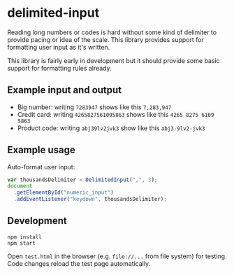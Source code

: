 # delimited-input

Reading long numbers or codes is hard without some kind of delimiter to
provide pacing or idea of the scale. This library provides support for
formatting user input as it's written.

This library is fairly early in development but it should provide some basic
support for formatting rules already.


## Example input and output

- Big number: writing `7283947` shows like this `7,283,947`
- Credit card: writing `4265827561095863` shows like this `4265 8275 6109 5863`
- Product code: writing `abj39lv2jvk3` show like this `abj3-9lv2-jvk3`


## Example usage

Auto-format user input:

```javascript
var thousandsDelimiter = DelimitedInput(",", 3);
document
  .getElementById("numeric_input")
  .addEventListener("keydown", thousandsDelimiter);
```


## Development

```
npm install
npm start
```

Open `test.html` in the browser (e.g. `file://...` from file system) for
testing. Code changes reload the test page automatically.
